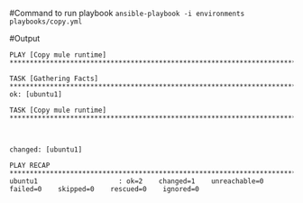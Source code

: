 #Command to run playbook
```ansible-playbook -i environments playbooks/copy.yml```

#Output
```
PLAY [Copy mule runtime] **************************************************************************************************************************************************

TASK [Gathering Facts] ****************************************************************************************************************************************************
ok: [ubuntu1]

TASK [Copy mule runtime] **************************************************************************************************************************************************



changed: [ubuntu1]

PLAY RECAP ****************************************************************************************************************************************************************
ubuntu1                    : ok=2    changed=1    unreachable=0    failed=0    skipped=0    rescued=0    ignored=0   


```

